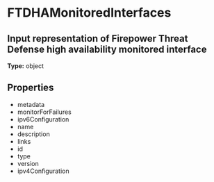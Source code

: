 # FTDHAMonitoredInterfaces

## Input representation of Firepower Threat Defense high availability monitored interface

**Type:** object

## Properties
* metadata
* monitorForFailures
* ipv6Configuration
* name
* description
* links
* id
* type
* version
* ipv4Configuration
